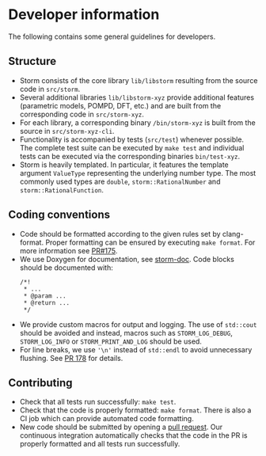 # Developer information

The following contains some general guidelines for developers.


## Structure
- Storm consists of the core library `lib/libstorm` resulting from the source code in `src/storm`.
- Several additional libraries `lib/libstorm-xyz` provide additional features (parametric models, POMPD, DFT, etc.) and are built from the corresponding code in `src/storm-xyz`.
- For each library, a corresponding binary `/bin/storm-xyz` is built from the source in `src/storm-xyz-cli`.
- Functionality is accompanied by tests (`src/test`) whenever possible.
  The complete test suite can be executed by `make test` and individual tests can be executed via the corresponding binaries `bin/test-xyz`.
- Storm is heavily templated.
  In particular, it features the template argument `ValueType` representing the underlying number type.
  The most commonly used types are `double`, `storm::RationalNumber` and `storm::RationalFunction`.


## Coding conventions
- Code should be formatted according to the given rules set by clang-format.
  Proper formatting can be ensured by executing `make format`.
  For more information see [PR#175](https://github.com/moves-rwth/storm/pull/175).
- We use Doxygen for documentation, see [storm-doc](https://moves-rwth.github.io/storm-doc/).
  Code blocks should be documented with:
  ```
  /*!
   * ... 
   * @param ... 
   * @return ... 
   */
  ```
- We provide custom macros for output and logging.
  The use of `std::cout` should be avoided and instead, macros such as `STORM_LOG_DEBUG`, `STORM_LOG_INFO` or `STORM_PRINT_AND_LOG` should be used.
- For line breaks, we use `'\n'` instead of `std::endl` to avoid unnecessary flushing.
  See [PR 178](https://github.com/moves-rwth/storm/pull/178) for details.


## Contributing
- Check that all tests run successfully: `make test`.
- Check that the code is properly formatted: `make format`.
  There is also a CI job which can provide automated code formatting.
- New code should be submitted by opening a [pull request](https://github.com/moves-rwth/storm/pulls).
  Our continuous integration automatically checks that the code in the PR is properly formatted and all tests run successfully. 

